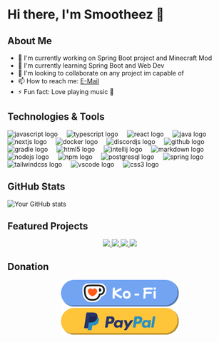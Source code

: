 # Hi there, I'm Smootheez 👋

## About Me

- 🔭 I'm currently working on Spring Boot project and Minecraft Mod
- 🌱 I'm currently learning Spring Boot and Web Dev
- 👯 I'm looking to collaborate on any project im capable of
- 📫 How to reach me: [E-Mail](mailto:smootheeblitz@gmail.com)
- ⚡ Fun fact: Love playing music 🎻

## Technologies & Tools

<div align="left">
  <img src="https://cdn.jsdelivr.net/gh/devicons/devicon/icons/javascript/javascript-original.svg" height="40" alt="javascript logo"  />
  <img width="12" />
  <img src="https://cdn.jsdelivr.net/gh/devicons/devicon/icons/typescript/typescript-original.svg" height="40" alt="typescript logo"  />
  <img width="12" />
  <img src="https://cdn.jsdelivr.net/gh/devicons/devicon/icons/react/react-original.svg" height="40" alt="react logo"  />
  <img width="12" />
  <img src="https://cdn.jsdelivr.net/gh/devicons/devicon/icons/java/java-original.svg" height="40" alt="java logo"  />
  <img width="12" />
  <img src="https://cdn.jsdelivr.net/gh/devicons/devicon/icons/nextjs/nextjs-original.svg" height="40" alt="nextjs logo"  />
  <img width="12" />
  <img src="https://cdn.jsdelivr.net/gh/devicons/devicon/icons/docker/docker-original.svg" height="40" alt="docker logo"  />
  <img width="12" />
  <img src="https://cdn.jsdelivr.net/gh/devicons/devicon/icons/discordjs/discordjs-original.svg" height="40" alt="discordjs logo"  />
  <img width="12" />
  <img src="https://cdn.jsdelivr.net/gh/devicons/devicon/icons/github/github-original.svg" height="40" alt="github logo"  />
  <img width="12" />
  <img src="https://cdn.jsdelivr.net/gh/devicons/devicon/icons/gradle/gradle-original.svg" height="40" alt="gradle logo"  />
  <img width="12" />
  <img src="https://cdn.jsdelivr.net/gh/devicons/devicon/icons/html5/html5-original.svg" height="40" alt="html5 logo"  />
  <img width="12" />
  <img src="https://cdn.jsdelivr.net/gh/devicons/devicon/icons/intellij/intellij-original.svg" height="40" alt="intellij logo"  />
  <img width="12" />
  <img src="https://cdn.jsdelivr.net/gh/devicons/devicon/icons/markdown/markdown-original.svg" height="40" alt="markdown logo"  />
  <img width="12" />
  <img src="https://cdn.jsdelivr.net/gh/devicons/devicon/icons/nodejs/nodejs-original.svg" height="40" alt="nodejs logo"  />
  <img width="12" />
  <img src="https://cdn.jsdelivr.net/gh/devicons/devicon/icons/npm/npm-original-wordmark.svg" height="40" alt="npm logo"  />
  <img width="12" />
  <img src="https://cdn.jsdelivr.net/gh/devicons/devicon/icons/postgresql/postgresql-original.svg" height="40" alt="postgresql logo"  />
  <img width="12" />
  <img src="https://cdn.jsdelivr.net/gh/devicons/devicon/icons/spring/spring-original.svg" height="40" alt="spring logo"  />
  <img width="12" />
  <img src="https://cdn.jsdelivr.net/gh/devicons/devicon/icons/tailwindcss/tailwindcss-original-wordmark.svg" height="40" alt="tailwindcss logo"  />
  <img width="12" />
  <img src="https://cdn.jsdelivr.net/gh/devicons/devicon/icons/vscode/vscode-original.svg" height="40" alt="vscode logo"  />
  <img width="12" />
  <img src="https://cdn.jsdelivr.net/gh/devicons/devicon/icons/css3/css3-original.svg" height="40" alt="css3 logo"  />
</div>

###
<!-- Add or remove tech badges as needed -->

## GitHub Stats

![Your GitHub stats](https://github-readme-stats.vercel.app/api?username=Smootheez&show_icons=true&theme=algolia)

## Featured Projects

<div align="center">
  <a href="https://github.com/Smootheez/jwt">
    <img src="https://github-readme-stats.vercel.app/api/pin/?username=Smootheez&repo=jwt&theme=algolia" />
  </a>

  <a href="https://github.com/Smootheez/smootheez-config-lib">
    <img src="https://github-readme-stats.vercel.app/api/pin/?username=Smootheez&repo=smootheez-config-lib&theme=algolia" />
  </a>

  <a href="https://github.com/Smootheez/Elytra-Control">
    <img src="https://github-readme-stats.vercel.app/api/pin/?username=Smootheez&repo=Elytra-Control&theme=algolia" />
  </a>

  <a href="https://github.com/Smootheez/scl">
    <img src="https://github-readme-stats.vercel.app/api/pin/?username=Smootheez&repo=scl&theme=algolia" />
  </a>
</div>

## Donation

<div align="center">
  <a href="https://ko-fi.com/V7V4WBHMZ">
    <img src="https://raw.githubusercontent.com/Smootheez/Smootheez/7b16ed55570e49b9320e9cade5e572b271e9f1fe/assets/donation-kofi.svg" alt="ko-fi" />
  </a>
  <a href="https://paypal.me/smootheez">
    <img src="https://raw.githubusercontent.com/Smootheez/Smootheez/7b16ed55570e49b9320e9cade5e572b271e9f1fe/assets/donation-paypal.svg" alt="paypal" />
  </a>
</div>
